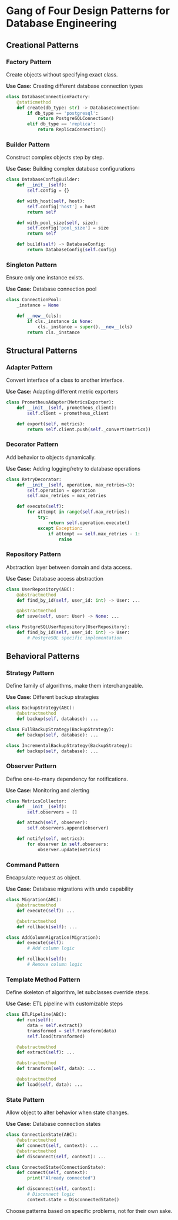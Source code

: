 # Gang of Four Design Patterns for Database Engineering

## Creational Patterns

### Factory Pattern
Create objects without specifying exact class.

**Use Case:** Creating different database connection types
```python
class DatabaseConnectionFactory:
    @staticmethod
    def create(db_type: str) -> DatabaseConnection:
        if db_type == 'postgresql':
            return PostgreSQLConnection()
        elif db_type == 'replica':
            return ReplicaConnection()
```

### Builder Pattern
Construct complex objects step by step.

**Use Case:** Building complex database configurations
```python
class DatabaseConfigBuilder:
    def __init__(self):
        self.config = {}

    def with_host(self, host):
        self.config['host'] = host
        return self

    def with_pool_size(self, size):
        self.config['pool_size'] = size
        return self

    def build(self) -> DatabaseConfig:
        return DatabaseConfig(self.config)
```

### Singleton Pattern
Ensure only one instance exists.

**Use Case:** Database connection pool
```python
class ConnectionPool:
    _instance = None

    def __new__(cls):
        if cls._instance is None:
            cls._instance = super().__new__(cls)
        return cls._instance
```

## Structural Patterns

### Adapter Pattern
Convert interface of a class to another interface.

**Use Case:** Adapting different metric exporters
```python
class PrometheusAdapter(MetricsExporter):
    def __init__(self, prometheus_client):
        self.client = prometheus_client

    def export(self, metrics):
        return self.client.push(self._convert(metrics))
```

### Decorator Pattern
Add behavior to objects dynamically.

**Use Case:** Adding logging/retry to database operations
```python
class RetryDecorator:
    def __init__(self, operation, max_retries=3):
        self.operation = operation
        self.max_retries = max_retries

    def execute(self):
        for attempt in range(self.max_retries):
            try:
                return self.operation.execute()
            except Exception:
                if attempt == self.max_retries - 1:
                    raise
```

### Repository Pattern
Abstraction layer between domain and data access.

**Use Case:** Database access abstraction
```python
class UserRepository(ABC):
    @abstractmethod
    def find_by_id(self, user_id: int) -> User: ...

    @abstractmethod
    def save(self, user: User) -> None: ...

class PostgreSQLUserRepository(UserRepository):
    def find_by_id(self, user_id: int) -> User:
        # PostgreSQL specific implementation
```

## Behavioral Patterns

### Strategy Pattern
Define family of algorithms, make them interchangeable.

**Use Case:** Different backup strategies
```python
class BackupStrategy(ABC):
    @abstractmethod
    def backup(self, database): ...

class FullBackupStrategy(BackupStrategy):
    def backup(self, database): ...

class IncrementalBackupStrategy(BackupStrategy):
    def backup(self, database): ...
```

### Observer Pattern
Define one-to-many dependency for notifications.

**Use Case:** Monitoring and alerting
```python
class MetricsCollector:
    def __init__(self):
        self.observers = []

    def attach(self, observer):
        self.observers.append(observer)

    def notify(self, metrics):
        for observer in self.observers:
            observer.update(metrics)
```

### Command Pattern
Encapsulate request as object.

**Use Case:** Database migrations with undo capability
```python
class Migration(ABC):
    @abstractmethod
    def execute(self): ...

    @abstractmethod
    def rollback(self): ...

class AddColumnMigration(Migration):
    def execute(self):
        # Add column logic

    def rollback(self):
        # Remove column logic
```

### Template Method Pattern
Define skeleton of algorithm, let subclasses override steps.

**Use Case:** ETL pipeline with customizable steps
```python
class ETLPipeline(ABC):
    def run(self):
        data = self.extract()
        transformed = self.transform(data)
        self.load(transformed)

    @abstractmethod
    def extract(self): ...

    @abstractmethod
    def transform(self, data): ...

    @abstractmethod
    def load(self, data): ...
```

### State Pattern
Allow object to alter behavior when state changes.

**Use Case:** Database connection states
```python
class ConnectionState(ABC):
    @abstractmethod
    def connect(self, context): ...
    @abstractmethod
    def disconnect(self, context): ...

class ConnectedState(ConnectionState):
    def connect(self, context):
        print("Already connected")

    def disconnect(self, context):
        # Disconnect logic
        context.state = DisconnectedState()
```

Choose patterns based on specific problems, not for their own sake.
